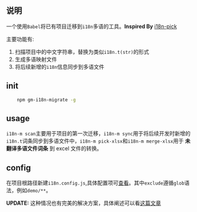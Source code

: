 
## 说明
一个使用`Babel`将已有项目迁移到`i18n`多语的工具。**Inspired By** [i18n-pick](https://github.com/ProtoTeam/i18n-pick)

主要功能有:
1. 扫描项目中的中文字符串，替换为类似`i18n.t(str)`的形式
2. 生成多语映射文件
3. 将后续新增的`i18n`信息同步到多语文件

## init
``` bash
    npm gm-i18n-migrate -g
```
## usage
`i18n-m scan`主要用于项目的第一次迁移，`i18n-m sync`用于将后续开发时新增的`i18n.t`词条同步到多语文件中，`i18n-m pick-xlsx`和`i18n-m merge-xlsx`用于 **未翻译多语文件词条** 到 excel 文件的转换。

## config
在项目根路径新建`i18n.config.js`,具体配置项可[查看](https://github.com/gmfe/gm-i18n-migrate/blob/master/src/config/index.js)。其中`exclude`遵循`glob`语法，例如`demo/**`。

**UPDATE:**
这种情况也有完美的解决方案，具体阐述可以看[这篇文章](https://github.com/gmfe/Think/issues/46)